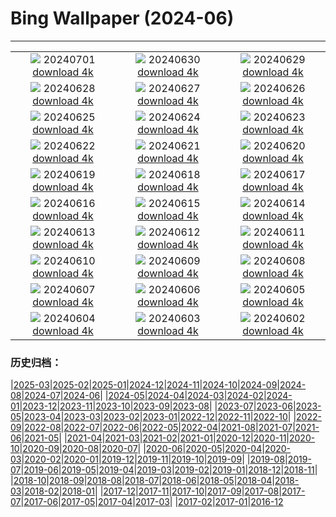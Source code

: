 # Bing Wallpaper (2024-06)
**************
| | | |
| :----: | :----: | :----: |
| ![](https://www.bing.com/th?id=OHR.FisgardLighthouse_EN-IN6359811191_1920x1080.jpg) 20240701 [download 4k](https://www.bing.com/th?id=OHR.FisgardLighthouse_EN-IN6359811191_UHD.jpg) | ![](https://www.bing.com/th?id=OHR.UbudBali_EN-IN5820803064_1920x1080.jpg) 20240630 [download 4k](https://www.bing.com/th?id=OHR.UbudBali_EN-IN5820803064_UHD.jpg) | ![](https://www.bing.com/th?id=OHR.TourCorsica_EN-IN1515947386_1920x1080.jpg) 20240629 [download 4k](https://www.bing.com/th?id=OHR.TourCorsica_EN-IN1515947386_UHD.jpg) |
| ![](https://www.bing.com/th?id=OHR.ChristopherPark_EN-IN0638219094_1920x1080.jpg) 20240628 [download 4k](https://www.bing.com/th?id=OHR.ChristopherPark_EN-IN0638219094_UHD.jpg) | ![](https://www.bing.com/th?id=OHR.FlorenceDuomo_EN-IN0160356722_1920x1080.jpg) 20240627 [download 4k](https://www.bing.com/th?id=OHR.FlorenceDuomo_EN-IN0160356722_UHD.jpg) | ![](https://www.bing.com/th?id=OHR.CardinalfishAnemone_EN-IN9820574473_1920x1080.jpg) 20240626 [download 4k](https://www.bing.com/th?id=OHR.CardinalfishAnemone_EN-IN9820574473_UHD.jpg) |
| ![](https://www.bing.com/th?id=OHR.FireWave_EN-IN8852870354_1920x1080.jpg) 20240625 [download 4k](https://www.bing.com/th?id=OHR.FireWave_EN-IN8852870354_UHD.jpg) | ![](https://www.bing.com/th?id=OHR.FloresIsland_EN-IN8603604106_1920x1080.jpg) 20240624 [download 4k](https://www.bing.com/th?id=OHR.FloresIsland_EN-IN8603604106_UHD.jpg) | ![](https://www.bing.com/th?id=OHR.DhakaBangladesh_EN-IN8185160838_1920x1080.jpg) 20240623 [download 4k](https://www.bing.com/th?id=OHR.DhakaBangladesh_EN-IN8185160838_UHD.jpg) |
| ![](https://www.bing.com/th?id=OHR.BrazilRainforest_EN-IN7651435144_1920x1080.jpg) 20240622 [download 4k](https://www.bing.com/th?id=OHR.BrazilRainforest_EN-IN7651435144_UHD.jpg) | ![](https://www.bing.com/th?id=OHR.RishikeshYoga_EN-IN7223104789_1920x1080.jpg) 20240621 [download 4k](https://www.bing.com/th?id=OHR.RishikeshYoga_EN-IN7223104789_UHD.jpg) | ![](https://www.bing.com/th?id=OHR.KokinoMacedonia_EN-IN6950788998_1920x1080.jpg) 20240620 [download 4k](https://www.bing.com/th?id=OHR.KokinoMacedonia_EN-IN6950788998_UHD.jpg) |
| ![](https://www.bing.com/th?id=OHR.LewaGiraffe_EN-IN6464213350_1920x1080.jpg) 20240619 [download 4k](https://www.bing.com/th?id=OHR.LewaGiraffe_EN-IN6464213350_UHD.jpg) | ![](https://www.bing.com/th?id=OHR.LupinIceland_EN-IN5917999831_1920x1080.jpg) 20240618 [download 4k](https://www.bing.com/th?id=OHR.LupinIceland_EN-IN5917999831_UHD.jpg) | ![](https://www.bing.com/th?id=OHR.HummingThistle_EN-IN5574978979_1920x1080.jpg) 20240617 [download 4k](https://www.bing.com/th?id=OHR.HummingThistle_EN-IN5574978979_UHD.jpg) |
| ![](https://www.bing.com/th?id=OHR.RedFoxDad_EN-IN5300607847_1920x1080.jpg) 20240616 [download 4k](https://www.bing.com/th?id=OHR.RedFoxDad_EN-IN5300607847_UHD.jpg) | ![](https://www.bing.com/th?id=OHR.NazareWave_EN-IN4905008694_1920x1080.jpg) 20240615 [download 4k](https://www.bing.com/th?id=OHR.NazareWave_EN-IN4905008694_UHD.jpg) | ![](https://www.bing.com/th?id=OHR.PeggysCove_EN-IN3870968283_1920x1080.jpg) 20240614 [download 4k](https://www.bing.com/th?id=OHR.PeggysCove_EN-IN3870968283_UHD.jpg) |
| ![](https://www.bing.com/th?id=OHR.RegistanUzbekistan_EN-IN9701496758_1920x1080.jpg) 20240613 [download 4k](https://www.bing.com/th?id=OHR.RegistanUzbekistan_EN-IN9701496758_UHD.jpg) | ![](https://www.bing.com/th?id=OHR.BigBendMilkyWay_EN-IN9317716190_1920x1080.jpg) 20240612 [download 4k](https://www.bing.com/th?id=OHR.BigBendMilkyWay_EN-IN9317716190_UHD.jpg) | ![](https://www.bing.com/th?id=OHR.GemsbokBotswana_EN-IN8918609883_1920x1080.jpg) 20240611 [download 4k](https://www.bing.com/th?id=OHR.GemsbokBotswana_EN-IN8918609883_UHD.jpg) |
| ![](https://www.bing.com/th?id=OHR.OsakaNight_EN-IN8651020175_1920x1080.jpg) 20240610 [download 4k](https://www.bing.com/th?id=OHR.OsakaNight_EN-IN8651020175_UHD.jpg) | ![](https://www.bing.com/th?id=OHR.BardenasBiosphere_EN-IN8176973788_1920x1080.jpg) 20240609 [download 4k](https://www.bing.com/th?id=OHR.BardenasBiosphere_EN-IN8176973788_UHD.jpg) | ![](https://www.bing.com/th?id=OHR.KillikRiverAlaska_EN-IN7273907470_1920x1080.jpg) 20240608 [download 4k](https://www.bing.com/th?id=OHR.KillikRiverAlaska_EN-IN7273907470_UHD.jpg) |
| ![](https://www.bing.com/th?id=OHR.HumpbackFamily_EN-IN7046950046_1920x1080.jpg) 20240607 [download 4k](https://www.bing.com/th?id=OHR.HumpbackFamily_EN-IN7046950046_UHD.jpg) | ![](https://www.bing.com/th?id=OHR.LesBravesNormandy_EN-IN6765304384_1920x1080.jpg) 20240606 [download 4k](https://www.bing.com/th?id=OHR.LesBravesNormandy_EN-IN6765304384_UHD.jpg) | ![](https://www.bing.com/th?id=OHR.MadagascarRiver_EN-IN6496543904_1920x1080.jpg) 20240605 [download 4k](https://www.bing.com/th?id=OHR.MadagascarRiver_EN-IN6496543904_UHD.jpg) |
| ![](https://www.bing.com/th?id=OHR.ChestnutBeeEater_EN-IN6283551210_1920x1080.jpg) 20240604 [download 4k](https://www.bing.com/th?id=OHR.ChestnutBeeEater_EN-IN6283551210_UHD.jpg) | ![](https://www.bing.com/th?id=OHR.JaswantThadaIN_EN-IN5851391718_1920x1080.jpg) 20240603 [download 4k](https://www.bing.com/th?id=OHR.JaswantThadaIN_EN-IN5851391718_UHD.jpg) | ![](https://www.bing.com/th?id=OHR.IndiaHampi_EN-IN5466875133_1920x1080.jpg) 20240602 [download 4k](https://www.bing.com/th?id=OHR.IndiaHampi_EN-IN5466875133_UHD.jpg) |

### 历史归档：

|[2025-03](/2025-03/2025-03.md)|[2025-02](/2025-02/2025-02.md)|[2025-01](/2025-01/2025-01.md)|[2024-12](/2024-12/2024-12.md)|[2024-11](/2024-11/2024-11.md)|[2024-10](/2024-10/2024-10.md)|[2024-09](/2024-09/2024-09.md)|[2024-08](/2024-08/2024-08.md)|[2024-07](/2024-07/2024-07.md)|[2024-06](/2024-06/2024-06.md)|
|[2024-05](/2024-05/2024-05.md)|[2024-04](/2024-04/2024-04.md)|[2024-03](/2024-03/2024-03.md)|[2024-02](/2024-02/2024-02.md)|[2024-01](/2024-01/2024-01.md)|[2023-12](/2023-12/2023-12.md)|[2023-11](/2023-11/2023-11.md)|[2023-10](/2023-10/2023-10.md)|[2023-09](/2023-09/2023-09.md)|[2023-08](/2023-08/2023-08.md)|
|[2023-07](/2023-07/2023-07.md)|[2023-06](/2023-06/2023-06.md)|[2023-05](/2023-05/2023-05.md)|[2023-04](/2023-04/2023-04.md)|[2023-03](/2023-03/2023-03.md)|[2023-02](/2023-02/2023-02.md)|[2023-01](/2023-01/2023-01.md)|[2022-12](/2022-12/2022-12.md)|[2022-11](/2022-11/2022-11.md)|[2022-10](/2022-10/2022-10.md)|
|[2022-09](/2022-09/2022-09.md)|[2022-08](/2022-08/2022-08.md)|[2022-07](/2022-07/2022-07.md)|[2022-06](/2022-06/2022-06.md)|[2022-05](/2022-05/2022-05.md)|[2022-04](/2022-04/2022-04.md)|[2021-08](/2021-08/2021-08.md)|[2021-07](/2021-07/2021-07.md)|[2021-06](/2021-06/2021-06.md)|[2021-05](/2021-05/2021-05.md)|
|[2021-04](/2021-04/2021-04.md)|[2021-03](/2021-03/2021-03.md)|[2021-02](/2021-02/2021-02.md)|[2021-01](/2021-01/2021-01.md)|[2020-12](/2020-12/2020-12.md)|[2020-11](/2020-11/2020-11.md)|[2020-10](/2020-10/2020-10.md)|[2020-09](/2020-09/2020-09.md)|[2020-08](/2020-08/2020-08.md)|[2020-07](/2020-07/2020-07.md)|
|[2020-06](/2020-06/2020-06.md)|[2020-05](/2020-05/2020-05.md)|[2020-04](/2020-04/2020-04.md)|[2020-03](/2020-03/2020-03.md)|[2020-02](/2020-02/2020-02.md)|[2020-01](/2020-01/2020-01.md)|[2019-12](/2019-12/2019-12.md)|[2019-11](/2019-11/2019-11.md)|[2019-10](/2019-10/2019-10.md)|[2019-09](/2019-09/2019-09.md)|
|[2019-08](/2019-08/2019-08.md)|[2019-07](/2019-07/2019-07.md)|[2019-06](/2019-06/2019-06.md)|[2019-05](/2019-05/2019-05.md)|[2019-04](/2019-04/2019-04.md)|[2019-03](/2019-03/2019-03.md)|[2019-02](/2019-02/2019-02.md)|[2019-01](/2019-01/2019-01.md)|[2018-12](/2018-12/2018-12.md)|[2018-11](/2018-11/2018-11.md)|
|[2018-10](/2018-10/2018-10.md)|[2018-09](/2018-09/2018-09.md)|[2018-08](/2018-08/2018-08.md)|[2018-07](/2018-07/2018-07.md)|[2018-06](/2018-06/2018-06.md)|[2018-05](/2018-05/2018-05.md)|[2018-04](/2018-04/2018-04.md)|[2018-03](/2018-03/2018-03.md)|[2018-02](/2018-02/2018-02.md)|[2018-01](/2018-01/2018-01.md)|
|[2017-12](/2017-12/2017-12.md)|[2017-11](/2017-11/2017-11.md)|[2017-10](/2017-10/2017-10.md)|[2017-09](/2017-09/2017-09.md)|[2017-08](/2017-08/2017-08.md)|[2017-07](/2017-07/2017-07.md)|[2017-06](/2017-06/2017-06.md)|[2017-05](/2017-05/2017-05.md)|[2017-04](/2017-04/2017-04.md)|[2017-03](/2017-03/2017-03.md)|
|[2017-02](/2017-02/2017-02.md)|[2017-01](/2017-01/2017-01.md)|[2016-12](/2016-12/2016-12.md)